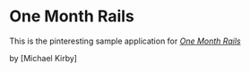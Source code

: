 # One Month Rails

This is the pinteresting sample application for
[*One Month Rails*](http://onemonthrails.com)

by [Michael Kirby]